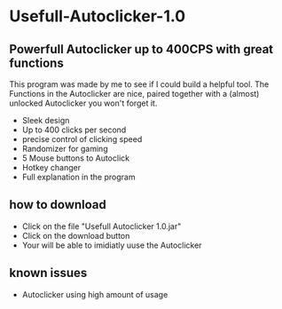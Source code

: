 # Usefull-Autoclicker-1.0

## Powerfull Autoclicker up to 400CPS with great functions

This program was made by me to see if I could build a helpful tool. The Functions in the Autoclicker are nice, paired together with a (almost) unlocked Autoclicker you won't forget it.

* Sleek design
* Up to 400 clicks per second
* precise control of clicking speed
* Randomizer for gaming
* 5 Mouse buttons to Autoclick
* Hotkey changer
* Full explanation in the program

## how to download

* Click on the file "Usefull Autoclicker 1.0.jar"
* Click on the download button
* Your will be able to imidiatly uuse the Autoclicker

## known issues

* Autoclicker using high amount of usage
